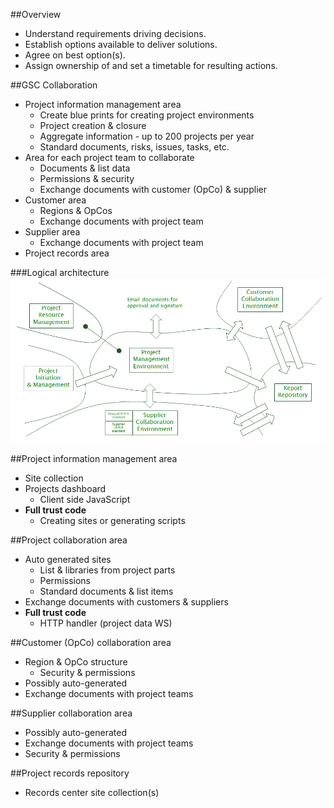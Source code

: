 ##Overview
- Understand requirements driving decisions.
- Establish options available to deliver solutions.
- Agree on best option(s).
- Assign ownership of and set a timetable for resulting actions.



##GSC Collaboration
- Project information management area
	- Create blue prints for creating project environments
	- Project creation & closure
	- Aggregate information - up to 200 projects per year
	- Standard documents, risks, issues, tasks, etc.
- Area for each project team to collaborate
	- Documents & list data
	- Permissions & security
	- Exchange documents with customer (OpCo) & supplier
- Customer area
	- Regions & OpCos
	- Exchange documents with project team
- Supplier area
	- Exchange documents with project team
- Project records area


###Logical architecture
![Logical Architecture](img/gsc-la.png)



##Project information management area
- Site collection
- Projects dashboard
	- Client side JavaScript
- **Full trust code**
	- Creating sites or generating scripts



##Project collaboration area
- Auto generated sites
	- List & libraries from project parts
	- Permissions
	- Standard documents & list items
- Exchange documents with customers & suppliers
- **Full trust code**
	- HTTP handler (project data WS)



##Customer (OpCo) collaboration area
- Region & OpCo structure
	- Security & permissions
- Possibly auto-generated
- Exchange documents with project teams



##Supplier collaboration area
- Possibly auto-generated
- Exchange documents with project teams
- Security & permissions



##Project records repository
- Records center site collection(s)